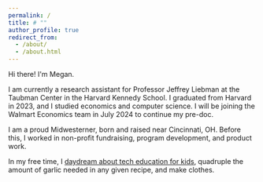 ```yaml
---
permalink: /
title: # ""
author_profile: true
redirect_from: 
  - /about/
  - /about.html
---
```


Hi there! I'm Megan.

I am currently a research assistant for Professor Jeffrey Liebman at the Taubman Center in the Harvard Kennedy School. I graduated from Harvard in 2023, and I studied economics and computer science. I will be joining the Walmart Economics team in July 2024 to continue my pre-doc. 

I am a proud Midwesterner, born and raised near Cincinnati, OH. Before this, I worked in non-profit fundraising, program development, and product work.

In my free time, I [daydream about tech education for kids](https://executebig.org), quadruple the amount of garlic needed in any given recipe, and make clothes.


<!-- My research interests are broadly labor, public, and urban economics.  -->